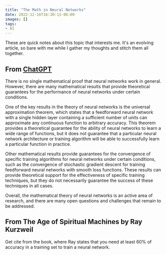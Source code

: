 ```yaml
---
title: "The Math in Neural Networks"
date: 2022-12-16T16:30:13-06:00
images: []
tags:
- AI
---
```


These are quick notes about this topic that interests me. It's an evolving article, so bare with me while I gather my thoughts and stitch them all together.

## From [ChatGPT](https://chat.openai.com/chat)

There is no single mathematical proof that neural networks work in general. However, there are many mathematical results that provide theoretical guarantees for the performance of neural networks under certain conditions.

One of the key results in the theory of neural networks is the universal approximation theorem, which states that a feedforward neural network with a single hidden layer containing a sufficient number of units can approximate any continuous function to arbitrary accuracy. This theorem provides a theoretical guarantee for the ability of neural networks to learn a wide range of functions, but it does not guarantee that a particular neural network architecture or training algorithm will be able to successfully learn a particular function in practice.

Other mathematical results provide guarantees for the convergence of specific training algorithms for neural networks under certain conditions, such as the convergence of stochastic gradient descent for training feedforward neural networks with smooth loss functions. These results can provide theoretical support for the effectiveness of specific training techniques, but they do not necessarily guarantee the success of these techniques in all cases.

Overall, the mathematical theory of neural networks is an active area of research, and there are many open questions and challenges that remain to be addressed.

## From The Age of Spiritual Machines by Ray Kurzweil

Get cite from the book, where Ray states that you need at least 60% of accuracy in a training set to train a neural network.
